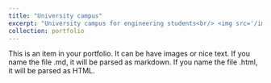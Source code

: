 ```yaml
---
title: "University campus"
excerpt: "University campus for engineering students<br/> <img src='/images/campus.jpg'>"
collection: portfolio
---
```


This is an item in your portfolio. It can be have images or nice text. If you name the file .md, it will be parsed as markdown. If you name the file .html, it will be parsed as HTML.
